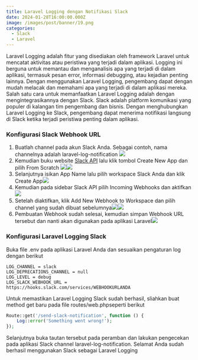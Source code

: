 ```yaml
---
title: Laravel Logging dengan Notifikasi Slack
date: 2024-01-28T16:00:00.000Z
image: /images/post/banner/19.png
categories:
  - Slack
  - Laravel
---
```


Laravel Logging adalah fitur yang disediakan oleh framework Laravel untuk mencatat aktivitas atau peristiwa yang terjadi dalam aplikasi. Logging ini berguna untuk memantau dan menganalisis apa yang terjadi di dalam aplikasi, termasuk pesan error, informasi debugging, atau kejadian penting lainnya. Dengan menggunakan Laravel Logging, pengembang dapat dengan mudah melacak dan memahami apa yang terjadi di dalam aplikasi mereka.
Salah satu cara untuk memanfaatkan Laravel Logging adalah dengan mengintegrasikannya dengan Slack. Slack adalah platform komunikasi yang populer di kalangan tim pengembang dan bisnis. Dengan menghubungkan Laravel Logging ke Slack, pengembang dapat menerima notifikasi langsung di Slack ketika terjadi peristiwa penting dalam aplikasi.

### Konfigurasi Slack Webhook URL

1. Buatlah channel pada akun Slack Anda. Sebagai contoh, nama channelnya adalah laravel-log-notification ![](</images/post/slack/Cuplikan layar 2024-01-29 184104.png>)
2. Kemudian buku website [Slack API](https://api.slack.com/apps) lalu klik tombol Create New App dan pilih From Scratch ![](</images/post/slack/Cuplikan layar 2024-01-29 184449.png>)![](</images/post/slack/Cuplikan layar 2024-01-29 184508.png>)
3. Selanjutnya isikan App Name lalu pilih workspace Slack Anda dan klik Create App![](</images/post/slack/Cuplikan layar 2024-01-29 184535.png>)
4. Kemudian pada sidebar Slack API pilih Incoming Webhooks dan aktifkan![](</images/post/slack/Cuplikan layar 2024-01-29 184932.png>)
5. Setelah diaktifkan, klik Add New Webhook to Workspace dan pilih channel yang sudah dibuat sebelumnya![](</images/post/slack/Cuplikan layar 2024-01-29 184955.png>)![](</images/post/slack/Cuplikan layar 2024-01-29 185021.png>)
6. Pembuatan Webhook sudah selesai, kemudian simpan Webhook URL tersebut dan nanti akan digunakan pada aplikasi Laravel![](</images/post/slack/Cuplikan layar 2024-01-29 185047.png>)

### Konfigurasi Laravel Logging Slack

Buka file .env pada aplikasi Laravel Anda dan sesuaikan pengaturan log dengan berikut

```
LOG_CHANNEL = slack
LOG_DEPRECATIONS_CHANNEL = null
LOG_LEVEL = debug
LOG_SLACK_WEBHOOK_URL = https://hooks.slack.com/services/WEBHOOKURLANDA
```

Untuk memastikan Laravel Logging Slack sudah berhasil, sliahkan buat method get baru pada file routes/web.phpseperti berikut

```php
Route::get('/send-slack-notification', function () {
    Log::error('Something went wrong!');
});
```

Selanjutnya buka tautan tersebut pada peramban dan lakukan pengecekan pada aplikasi Slack channel laravel-log-notification. Selamat Anda sudah berhasil menggunakan Slack sebagai Laravel Logging
